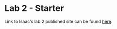 # Lab 2 - Starter
Link to Isaac's lab 2 published site can be found [here](https://compivar.github.io/Lab2_Starter/).
